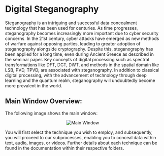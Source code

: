 # Digital Steganography

Steganography is an intriguing and successful data concealment technology that has been used for centuries. As time progresses, steganography becomes increasingly more important due to cyber security concerns. In the 21st century, cyber attacks have emerged as new methods of warfare against opposing parties, leading to greater adoption of steganography alongside cryptography. Despite this, steganography has been applied for a long time, even during Ancient Greece as described in the seminar paper. Key concepts of digital processing such as spectral transformations like DFT, DCT, DWT, and methods in the spatial domain like LSB, PVD, TPVD, are associated with steganography. In addition to classical digital processing, with the advancement of technology through deep learning and the quantum realm, steganography will undoubtedly become more prevalent in the world.

## Main Window Overview:
The following image shows the main window:

<p align="center">
  <img src="https://i.imgur.com/6GMcPiC.png" alt="Main Window">
</p>

You will first select the technique you wish to employ, and subsequently, you will proceed to our subprocesses, enabling you to conceal data within text, audio, images, or videos.
Further details about each technique can be found in the documentation within their respective folders.
